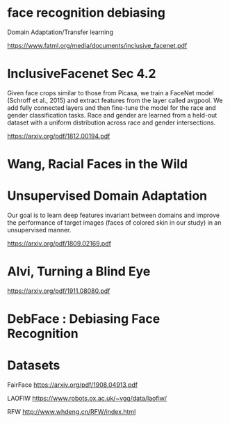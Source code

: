 
# face recognition debiasing

Domain Adaptation/Transfer learning

https://www.fatml.org/media/documents/inclusive_facenet.pdf

# InclusiveFacenet Sec 4.2

Given face crops similar to those from Picasa, we train a FaceNet model (Schroff et al., 2015) and extract features from the layer called avgpool. We add fully connected layers and then fine-tune the model for the race and gender classification tasks. Race and gender are learned from a held-out dataset with a uniform distribution across race and gender intersections.

https://arxiv.org/pdf/1812.00194.pdf

# Wang, Racial Faces in the Wild 

# Unsupervised Domain Adaptation

Our goal is to learn deep features invariant between domains and improve the performance of target images (faces of colored skin in our study) in an unsupervised manner.

https://arxiv.org/pdf/1809.02169.pdf

# Alvi, Turning a Blind Eye

https://arxiv.org/pdf/1911.08080.pdf

# DebFace : Debiasing Face Recognition

# Datasets

FairFace
https://arxiv.org/pdf/1908.04913.pdf

LAOFIW
https://www.robots.ox.ac.uk/~vgg/data/laofiw/

RFW
http://www.whdeng.cn/RFW/index.html
